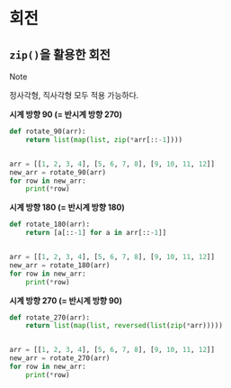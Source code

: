 # 회전

## `zip()`을 활용한 회전

> [!NOTE]
> 정사각형, 직사각형 모두 적용 가능하다.

**시계 방향 90 (= 반시계 방향 270)**

```python
def rotate_90(arr):
    return list(map(list, zip(*arr[::-1])))


arr = [[1, 2, 3, 4], [5, 6, 7, 8], [9, 10, 11, 12]]
new_arr = rotate_90(arr)
for row in new_arr:
    print(*row)
```

**시계 방향 180 (= 반시계 방향 180)**

```python
def rotate_180(arr):
    return [a[::-1] for a in arr[::-1]]


arr = [[1, 2, 3, 4], [5, 6, 7, 8], [9, 10, 11, 12]]
new_arr = rotate_180(arr)
for row in new_arr:
    print(*row)
```

**시계 방향 270 (= 반시계 방향 90)**

```python
def rotate_270(arr):
    return list(map(list, reversed(list(zip(*arr)))))


arr = [[1, 2, 3, 4], [5, 6, 7, 8], [9, 10, 11, 12]]
new_arr = rotate_270(arr)
for row in new_arr:
    print(*row)
```
